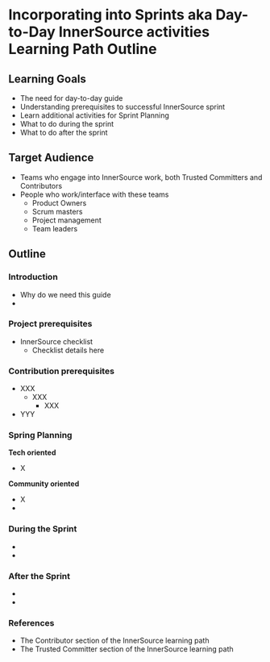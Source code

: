 # Incorporating into Sprints aka Day-to-Day InnerSource activities Learning Path Outline

## Learning Goals

- The need for day-to-day guide
- Understanding prerequisites to successful InnerSource sprint
- Learn additional activities for Sprint Planning
- What to do during the sprint
- What to do after the sprint

## Target Audience

- Teams who engage into InnerSource work, both Trusted Committers and Contributors
- People who work/interface with these teams 
    - Product Owners
    - Scrum masters
    - Project management
    - Team leaders

## Outline

### Introduction

- Why do we need this guide
- 

### Project prerequisites
- InnerSource checklist
    - Checklist details here

### Contribution prerequisites
- XXX
    - XXX
        - XXX
- YYY

### Spring Planning

**Tech oriented**
- X

**Community oriented**
- X
- 

### During the Sprint

- 
- 

### After the Sprint

- 
- 

### References

- The Contributor section of the InnerSource learning path
- The Trusted Committer section of the InnerSource learning path 
